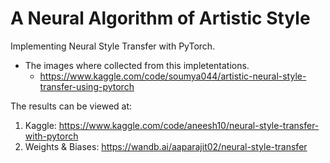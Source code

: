 # A Neural Algorithm of Artistic Style
 Implementing Neural Style Transfer with PyTorch.
 
 - The images where collected from this impletentations. 
   - https://www.kaggle.com/code/soumya044/artistic-neural-style-transfer-using-pytorch

The results can be viewed at:
1. Kaggle: https://www.kaggle.com/code/aneesh10/neural-style-transfer-with-pytorch
2. Weights & Biases: https://wandb.ai/aaparajit02/neural-style-transfer
